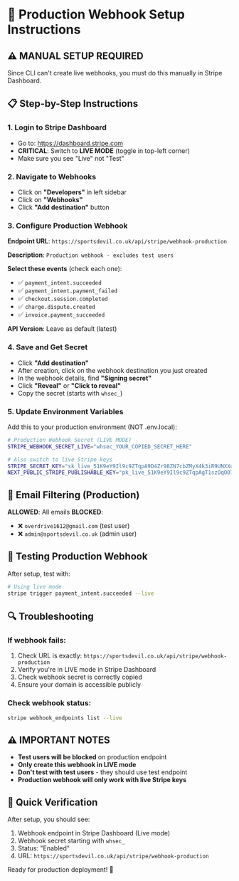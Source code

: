 # 🚀 Production Webhook Setup Instructions

## ⚠️ MANUAL SETUP REQUIRED

Since CLI can't create live webhooks, you must do this manually in Stripe Dashboard.

## 📋 Step-by-Step Instructions

### 1. **Login to Stripe Dashboard**
- Go to: https://dashboard.stripe.com
- **CRITICAL**: Switch to **LIVE MODE** (toggle in top-left corner)
- Make sure you see "Live" not "Test"

### 2. **Navigate to Webhooks**
- Click on **"Developers"** in left sidebar
- Click on **"Webhooks"**
- Click **"Add destination"** button

### 3. **Configure Production Webhook**
**Endpoint URL**: `https://sportsdevil.co.uk/api/stripe/webhook-production`

**Description**: `Production webhook - excludes test users`

**Select these events** (check each one):
- ✅ `payment_intent.succeeded`
- ✅ `payment_intent.payment_failed`
- ✅ `checkout.session.completed`
- ✅ `charge.dispute.created`
- ✅ `invoice.payment_succeeded`

**API Version**: Leave as default (latest)

### 4. **Save and Get Secret**
- Click **"Add destination"**
- After creation, click on the webhook destination you just created
- In the webhook details, find **"Signing secret"**
- Click **"Reveal"** or **"Click to reveal"**
- Copy the secret (starts with `whsec_`)

### 5. **Update Environment Variables**

Add this to your production environment (NOT .env.local):

```bash
# Production Webhook Secret (LIVE MODE)
STRIPE_WEBHOOK_SECRET_LIVE="whsec_YOUR_COPIED_SECRET_HERE"

# Also switch to live Stripe keys
STRIPE_SECRET_KEY="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"
NEXT_PUBLIC_STRIPE_PUBLISHABLE_KEY="pk_live_51K9eY9Il9c9ZTqpAgT1szOqOO7nWMpn1VF6twfcdMQbOu0fCCpdSQhaoy25cRXXXmmkRZE5auGsMnTfxhWKDjuZ800RZry0NXw"
```

## 📧 Email Filtering (Production)

**ALLOWED**: All emails
**BLOCKED**: 
- ❌ `overdrive1612@gmail.com` (test user)
- ❌ `admin@sportsdevil.co.uk` (admin user)

## 🧪 Testing Production Webhook

After setup, test with:

```bash
# Using live mode
stripe trigger payment_intent.succeeded --live
```

## 🔍 Troubleshooting

### If webhook fails:
1. Check URL is exactly: `https://sportsdevil.co.uk/api/stripe/webhook-production`
2. Verify you're in LIVE mode in Stripe Dashboard
3. Check webhook secret is correctly copied
4. Ensure your domain is accessible publicly

### Check webhook status:
```bash
stripe webhook_endpoints list --live
```

## ⚠️ IMPORTANT NOTES

- **Test users will be blocked** on production endpoint
- **Only create this webhook in LIVE mode**
- **Don't test with test users** - they should use test endpoint
- **Production webhook will only work with live Stripe keys**

## 📱 Quick Verification

After setup, you should see:
1. Webhook endpoint in Stripe Dashboard (Live mode)
2. Webhook secret starting with `whsec_`
3. Status: "Enabled"
4. URL: `https://sportsdevil.co.uk/api/stripe/webhook-production`

Ready for production deployment! 🚀